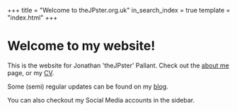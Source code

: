 +++
title = "Welcome to theJPster.org.uk"
in_search_index = true
template = "index.html"
+++

# Welcome to my website!

This is the website for Jonathan 'theJPster' Pallant. Check out the [about me](./about) page, or my [CV](./cv).

Some (semi) regular updates can be found on my [blog](./blog).

You can also checkout my Social Media accounts in the sidebar.

